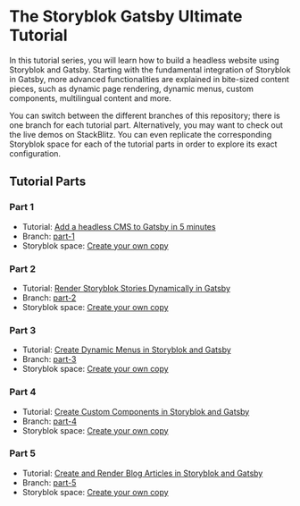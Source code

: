 # The Storyblok Gatsby Ultimate Tutorial

In this tutorial series, you will learn how to build a headless website using Storyblok and Gatsby. Starting with the fundamental integration of Storyblok in Gatsby, more advanced functionalities are explained in bite-sized content pieces, such as dynamic page rendering, dynamic menus, custom components, multilingual content and more.

You can switch between the different branches of this repository; there is one branch for each tutorial part. Alternatively, you may want to check out the live demos on StackBlitz. You can even replicate the corresponding Storyblok space for each of the tutorial parts in order to explore its exact configuration.

## Tutorial Parts

### Part 1
 - Tutorial: [Add a headless CMS to Gatsby in 5 minutes](https://www.storyblok.com/tp/add-a-headless-cms-to-gatsby-5-minutes)
 - Branch: [part-1](https://github.com/storyblok/gatsby-ultimate-tutorial/tree/part-1)
 - Storyblok space: [Create your own copy](https://app.storyblok.com/#!/build/166651)

 ### Part 2
 - Tutorial: [Render Storyblok Stories Dynamically in Gatsby](https://www.storyblok.com/tp/render-storyblok-stories-dynamically-in-gatsby)
 - Branch: [part-2](https://github.com/storyblok/gatsby-ultimate-tutorial/tree/part-2)
 - Storyblok space: [Create your own copy](https://app.storyblok.com/#!/build/166652)

  ### Part 3
 - Tutorial: [Create Dynamic Menus in Storyblok and Gatsby](https://www.storyblok.com/tp/create-dynamic-menus-in-storyblok-and-gatsby)
 - Branch: [part-3](https://github.com/storyblok/gatsby-ultimate-tutorial/tree/part-3)
 - Storyblok space: [Create your own copy](https://app.storyblok.com/#!/build/168925)

  ### Part 4
 - Tutorial: [Create Custom Components in Storyblok and Gatsby](https://www.storyblok.com/tp/create-custom-components-in-storyblok-and-gatsby)
 - Branch: [part-4](https://github.com/storyblok/gatsby-ultimate-tutorial/tree/part-4)
 - Storyblok space: [Create your own copy](https://app.storyblok.com/#!/build/166654)

  ### Part 5
 - Tutorial: [Create and Render Blog Articles in Storyblok and Gatsby](https://www.storyblok.com/tp/create-and-render-blog-articles-in-storyblok-and-gatsby)
 - Branch: [part-5](https://github.com/storyblok/gatsby-ultimate-tutorial/tree/part-5)
 - Storyblok space: [Create your own copy](https://app.storyblok.com/#!/build/169999)